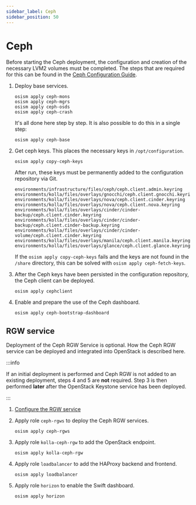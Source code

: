```yaml
---
sidebar_label: Ceph
sidebar_position: 50
---
```


# Ceph

Before starting the Ceph deployment, the configuration and creation of the necessary LVM2
volumes must be completed. The steps that are required for this can be found in the
[Ceph Configuration Guide](../../configuration-guide/ceph#lvm-devices).

1. Deploy base services.

   ```
   osism apply ceph-mons
   osism apply ceph-mgrs
   osism apply ceph-osds
   osism apply ceph-crash
   ```

   It's all done here step by step. It is also possible to do this in a single step:

   ```
   osism apply ceph-base
   ```

2. Get ceph keys. This places the necessary keys in `/opt/configuration`.

   ```
   osism apply copy-ceph-keys
   ```

   After run, these keys must be permanently added to the configuration repository
   via Git.

   ```
   environments/infrastructure/files/ceph/ceph.client.admin.keyring
   environments/kolla/files/overlays/gnocchi/ceph.client.gnocchi.keyring
   environments/kolla/files/overlays/nova/ceph.client.cinder.keyring
   environments/kolla/files/overlays/nova/ceph.client.nova.keyring
   environments/kolla/files/overlays/cinder/cinder-backup/ceph.client.cinder.keyring
   environments/kolla/files/overlays/cinder/cinder-backup/ceph.client.cinder-backup.keyring
   environments/kolla/files/overlays/cinder/cinder-volume/ceph.client.cinder.keyring
   environments/kolla/files/overlays/manila/ceph.client.manila.keyring
   environments/kolla/files/overlays/glance/ceph.client.glance.keyring
   ```

   If the `osism apply copy-ceph-keys` fails and the keys are not found in the `/share`
   directory, this can be solved with `osism apply ceph-fetch-keys`.

3. After the Ceph keys have been persisted in the configuration repository, the Ceph
   client can be deployed.

   ```
   osism apply cephclient
   ```

4. Enable and prepare the use of the Ceph dashboard.

   ```
   osism apply ceph-bootstrap-dashboard
   ```

## RGW service

Deployment of the Ceph RGW Service is optional. How the Ceph RGW service can be deployed
and integrated into OpenStack is described here.

:::info

If an initial deployment is performed and Ceph RGW is not added to an existing deployment,
steps 4 and 5 are **not** required. Step 3 is then performed **later** after the OpenStack
Keystone service has been deployed.

:::

1. [Configure the RGW service](./../../configuration-guide/ceph#rgw-service)

2. Apply role `ceph-rgws` to deploy the Ceph RGW services.

   ```
   osism apply ceph-rgws
   ```

3. Apply role `kolla-ceph-rgw` to add the OpenStack endpoint.

   ```
   osism apply kolla-ceph-rgw
   ```

4. Apply role `loadbalancer` to add the HAProxy backend and frontend.

   ```
   osism apply loadbalancer
   ```

5. Apply role `horizon` to enable the Swift dashboard.

   ```
   osism apply horizon
   ```
